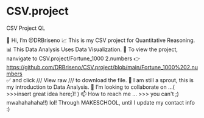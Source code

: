 # CSV.project
CSV Project QL


👋 Hi, I’m @DRBriseno
📈 This is my CSV project for Quantitative Reasoning.
📊 This Data Analysis Uses Data Visualization.
👀 To view the project,  nanvigate to CSV.project/Fortune_1000 2.numbers 
👉 https://github.com/DRBriseno/CSV.project/blob/main/Fortune_1000%202.numbers  
✅ and click /// View raw /// to download the file.
🌱 I am still a sprout, this is my introduction to Data Analysis.
💞️ I’m looking to collaborate on ...( >>>insert great idea here;)! )
📫 How to reach me ... >>> you can't ;) mwahahahaha!!) lol! Through MAKESCHOOL, until I update my contact info :)
